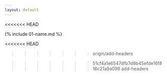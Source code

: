 ```yaml
---
layout: default
---
```

<<<<<<< HEAD




{% include 01-name.md %}



<<<<<<< HEAD
>>>>>>> origin/add-headers

>>>>>>> 51cf4a1e6547dfb7d8b45efde16f816c21a9a098
>>>>>>> add-headers
